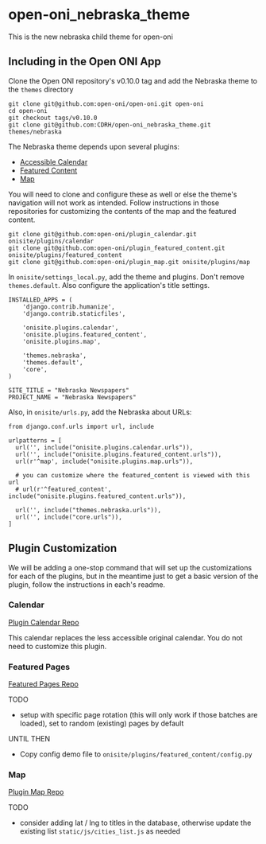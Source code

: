 # open-oni_nebraska_theme
This is the new nebraska child theme for open-oni

## Including in the Open ONI App

Clone the Open ONI repository's v0.10.0 tag and add the Nebraska theme to the `themes` directory

```
git clone git@github.com:open-oni/open-oni.git open-oni
cd open-oni
git checkout tags/v0.10.0
git clone git@github.com:CDRH/open-oni_nebraska_theme.git themes/nebraska
```

The Nebraska theme depends upon several plugins:

- [Accessible Calendar](https://github.com/open-oni/plugin_calendar)
- [Featured Content](https://github.com/open-oni/plugin_featured_content)
- [Map](https://github.com/open-oni/plugin_map)

You will need to clone and configure these as well or else the theme's navigation will not work as intended.  Follow instructions in those repositories for customizing the contents of the map and the featured content.

```
git clone git@github.com:open-oni/plugin_calendar.git onisite/plugins/calendar
git clone git@github.com:open-oni/plugin_featured_content.git onisite/plugins/featured_content
git clone git@github.com:open-oni/plugin_map.git onisite/plugins/map
```

In `onisite/settings_local.py`, add the theme and plugins.  Don't remove `themes.default`.  Also configure the application's title settings.

```
INSTALLED_APPS = (
    'django.contrib.humanize',
    'django.contrib.staticfiles',

    'onisite.plugins.calendar',
    'onisite.plugins.featured_content',
    'onisite.plugins.map',

    'themes.nebraska',
    'themes.default',
    'core',
)

SITE_TITLE = "Nebraska Newspapers"
PROJECT_NAME = "Nebraska Newspapers"
```

Also, in `onisite/urls.py`, add the Nebraska about URLs:

```
from django.conf.urls import url, include

urlpatterns = [
  url('', include("onisite.plugins.calendar.urls")),
  url('', include("onisite.plugins.featured_content.urls")),
  url(r'^map', include("onisite.plugins.map.urls")),

  # you can customize where the featured_content is viewed with this url
  # url(r'^featured_content', include("onisite.plugins.featured_content.urls")),

  url('', include("themes.nebraska.urls")),
  url('', include("core.urls")),
]
```

## Plugin Customization

We will be adding a one-stop command that will set up the customizations for each of the plugins, but in the meantime just to get a basic version of the plugin, follow the instructions in each's readme.

### Calendar

[Plugin Calendar Repo](https://github.com/open-oni/plugin_calendar)

This calendar replaces the less accessible original calendar. You do not need to customize this plugin.

### Featured Pages

[Featured Pages Repo](https://github.com/open-oni/plugin_featured_content)

TODO
- setup with specific page rotation (this will only work if those batches are loaded), set to random (existing) pages by default

UNTIL THEN
- Copy config demo file to `onisite/plugins/featured_content/config.py`

### Map

[Plugin Map Repo](https://github.com/open-oni/plugin_map)

TODO
- consider adding lat / lng to titles in the database, otherwise update the existing list `static/js/cities_list.js` as needed
